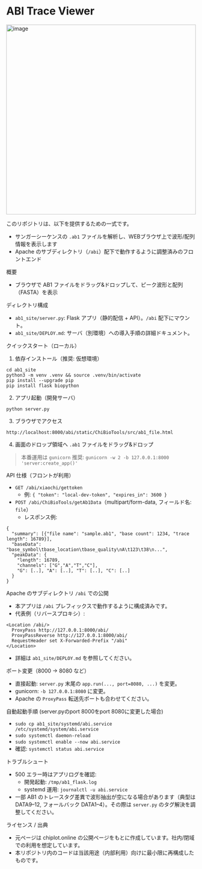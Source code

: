 # ABI Trace Viewer

<img width="504" alt="image" src="https://github.com/user-attachments/assets/2e77b7a8-17a3-4f7e-afa4-b4b8f82e18f8" />

このリポジトリは、以下を提供するための一式です。
- サンガーシーケンスの `.ab1` ファイルを解析し、WEBブラウザ上で波形/配列情報を表示します
- Apache のサブディレクトリ（`/abi`）配下で動作するように調整済みのフロントエンド

概要
- ブラウザで AB1 ファイルをドラッグ&ドロップして、ピーク波形と配列（FASTA）を表示

ディレクトリ構成
- `ab1_site/server.py`: Flask アプリ（静的配信 + API）。`/abi` 配下にマウント。
- `ab1_site/DEPLOY.md`: サーバ（別環境）への導入手順の詳細ドキュメント。

クイックスタート（ローカル）
1) 依存インストール（推奨: 仮想環境）
```
cd ab1_site
python3 -m venv .venv && source .venv/bin/activate
pip install --upgrade pip
pip install flask biopython
```
2) アプリ起動（開発サーバ）
```
python server.py
```
3) ブラウザでアクセス
```
http://localhost:8000/abi/static/ChiBioTools/src/ab1_file.html
```
4) 画面のドロップ領域へ `.ab1` ファイルをドラッグ&ドロップ

> 本番運用は `gunicorn` 推奨: `gunicorn -w 2 -b 127.0.0.1:8000 'server:create_app()'`

API 仕様（フロントが利用）
- `GET /abi/xiaochi/gettoken`
  - 例: `{ "token": "local-dev-token", "expires_in": 3600 }`
- `POST /abi/ChiBioTools/getAb1Data`（multipart/form-data, フィールド名: `file`）
  - レスポンス例:
```
{
  "summary": [{"file name": "sample.ab1", "base count": 1234, "trace length": 16789}],
  "baseData": "base_symbol\tbase_location\tbase_quality\nA\t123\t38\n...",
  "peakData": {
    "length": 16789,
    "channels": ["G","A","T","C"],
    "G": [..], "A": [..], "T": [..], "C": [..]
  }
}
```

Apache のサブディレクトリ `/abi` での公開
- 本アプリは `/abi` プレフィックスで動作するように構成済みです。
- 代表例（リバースプロキシ）:
```
<Location /abi/>
  ProxyPass http://127.0.0.1:8000/abi/
  ProxyPassReverse http://127.0.0.1:8000/abi/
  RequestHeader set X-Forwarded-Prefix "/abi"
</Location>
```
- 詳細は `ab1_site/DEPLOY.md` を参照してください。

ポート変更（8000 → 8080 など）
- 直接起動: `server.py` 末尾の `app.run(..., port=8080, ...)` を変更。
- gunicorn: `-b 127.0.0.1:8080` に変更。
- Apache の `ProxyPass` 転送先ポートも合わせてください。

自動起動手順 (server.pyのport 8000をport 8080に変更した場合)
- `sudo cp ab1_site/systemd/abi.service /etc/systemd/system/abi.service`
- `sudo systemctl daemon-reload`
- `sudo systemctl enable --now abi.service`
- 確認: `systemctl status abi.service`

トラブルシュート
- 500 エラー時はアプリログを確認:
  - 開発起動: `/tmp/ab1_flask.log`
  - systemd 運用: `journalctl -u abi.service`
- 一部 AB1 のトレースタグ差異で波形抽出が空になる場合があります（典型は DATA9–12, フォールバック DATA1–4）。その際は `server.py` のタグ解決を調整してください。

ライセンス / 出典
- 元ページは chiplot.online の公開ページをもとに作成しています。社内/閉域での利用を想定しています。
- 本リポジトリ内のコードは当該用途（内部利用）向けに最小限に再構成したものです。

